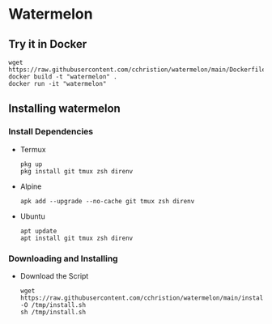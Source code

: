 # Watermelon

## Try it in Docker
  ```shell
  wget https://raw.githubusercontent.com/cchristion/watermelon/main/Dockerfile
  docker build -t "watermelon" .
  docker run -it "watermelon"
  ```

## Installing watermelon

### Install Dependencies
* Termux
  ```shell
  pkg up
  pkg install git tmux zsh direnv
  ```
* Alpine
  ```shell
  apk add --upgrade --no-cache git tmux zsh direnv
  ```
* Ubuntu
  ```shell
  apt update
  apt install git tmux zsh direnv
  ```

### Downloading and Installing
* Download the Script
  ```shell
  wget https://raw.githubusercontent.com/cchristion/watermelon/main/install.sh -O /tmp/install.sh
  sh /tmp/install.sh
  ```
